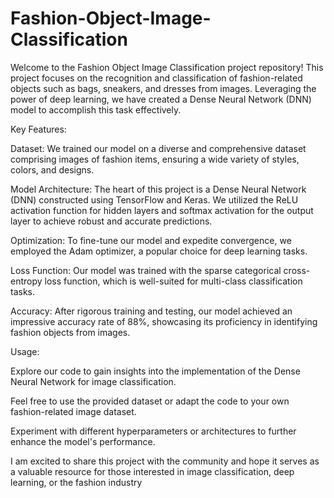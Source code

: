 # Fashion-Object-Image-Classification

Welcome to the Fashion Object Image Classification project repository! This project focuses on the recognition and classification of fashion-related objects such as bags, sneakers, and dresses from images. Leveraging the power of deep learning, we have created a Dense Neural Network (DNN) model to accomplish this task effectively.

Key Features:

Dataset: We trained our model on a diverse and comprehensive dataset comprising images of fashion items, ensuring a wide variety of styles, colors, and designs.

Model Architecture: The heart of this project is a Dense Neural Network (DNN) constructed using TensorFlow and Keras. We utilized the ReLU activation function for hidden layers and softmax activation for the output layer to achieve robust and accurate predictions.

Optimization: To fine-tune our model and expedite convergence, we employed the Adam optimizer, a popular choice for deep learning tasks.

Loss Function: Our model was trained with the sparse categorical cross-entropy loss function, which is well-suited for multi-class classification tasks.

Accuracy: After rigorous training and testing, our model achieved an impressive accuracy rate of 88%, showcasing its proficiency in identifying fashion objects from images.

Usage:

Explore our code to gain insights into the implementation of the Dense Neural Network for image classification.

Feel free to use the provided dataset or adapt the code to your own fashion-related image dataset.

Experiment with different hyperparameters or architectures to further enhance the model's performance.

I am excited to share this project with the community and hope it serves as a valuable resource for those interested in image classification, deep learning, or the fashion industry
